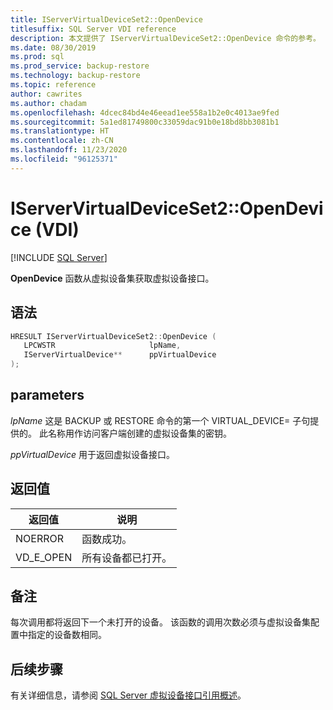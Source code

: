 ```yaml
---
title: IServerVirtualDeviceSet2::OpenDevice
titlesuffix: SQL Server VDI reference
description: 本文提供了 IServerVirtualDeviceSet2::OpenDevice 命令的参考。
ms.date: 08/30/2019
ms.prod: sql
ms.prod_service: backup-restore
ms.technology: backup-restore
ms.topic: reference
author: cawrites
ms.author: chadam
ms.openlocfilehash: 4dcec84bd4e46eead1ee558a1b2e0c4013ae9fed
ms.sourcegitcommit: 5a1ed81749800c33059dac91b0e18bd8bb3081b1
ms.translationtype: HT
ms.contentlocale: zh-CN
ms.lasthandoff: 11/23/2020
ms.locfileid: "96125371"
---
```

# <a name="iservervirtualdeviceset2opendevice-vdi"></a>IServerVirtualDeviceSet2::OpenDevice (VDI)

[!INCLUDE [SQL Server](../../../includes/applies-to-version/sqlserver.md)]

**OpenDevice** 函数从虚拟设备集获取虚拟设备接口。

## <a name="syntax"></a>语法

```c
HRESULT IServerVirtualDeviceSet2::OpenDevice (
   LPCWSTR                     lpName,
   IServerVirtualDevice**      ppVirtualDevice
);
```

## <a name="parameters"></a>parameters

*lpName* 这是 BACKUP 或 RESTORE 命令的第一个 VIRTUAL_DEVICE= 子句提供的。 此名称用作访问客户端创建的虚拟设备集的密钥。

*ppVirtualDevice* 用于返回虚拟设备接口。

## <a name="return-value"></a>返回值

|返回值 | 说明 |
|---|---|
| NOERROR | 函数成功。 |
| VD_E_OPEN |所有设备都已打开。 |

## <a name="remarks"></a>备注

每次调用都将返回下一个未打开的设备。 该函数的调用次数必须与虚拟设备集配置中指定的设备数相同。

## <a name="next-steps"></a>后续步骤

有关详细信息，请参阅 [SQL Server 虚拟设备接口引用概述](reference-virtual-device-interface.md)。